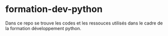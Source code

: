 # formation-dev-python
Dans ce repo se trouve les codes et les ressouces utilisés dans le cadre de la formation développement python.
